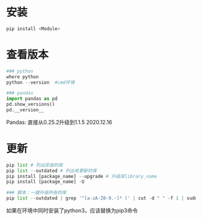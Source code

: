 # 安装

```python
pip install <Module>
```



# 查看版本

```python
### python
where python
python --version  #cmd环境

### pandas
import pandas as pd
pd.show_versions()
pd.__version__
```



Pandas: 直接从0.25.2升级到1.1.5  2020.12.16



# 更新

```python
pip list # 列出安装的库
pip list --outdated # 列出有更新的库
pip install [package_name] --upgrade # 升级库library_name
pip install [package_name] -U

### 脚本：一键升级所有的库
pip list --outdated | grep '^[a-zA-Z0-9.-]* (' | cut -d " " -f 1 | sudo -H xargs pip install -U
```

如果在环境中同时安装了python3，应该替换为pip3命令



